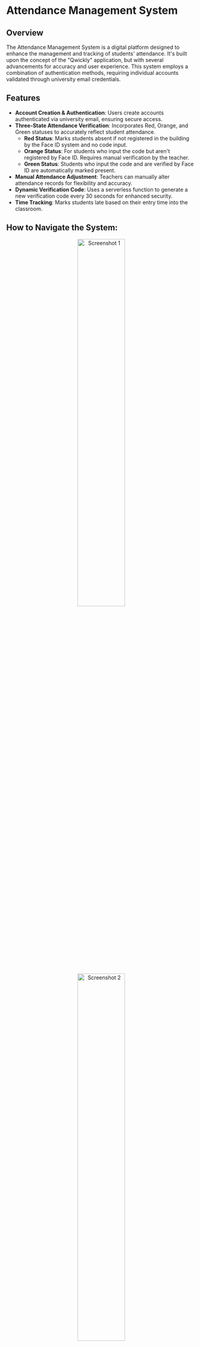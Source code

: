 # Attendance Management System

## Overview

The Attendance Management System is a digital platform designed to enhance the management and tracking of students' attendance. It's built upon the concept of the "Qwickly" application, but with several advancements for accuracy and user experience. This system employs a combination of authentication methods, requiring individual accounts validated through university email credentials.

## Features

- **Account Creation & Authentication**: Users create accounts authenticated via university email, ensuring secure access.
- **Three-State Attendance Verification**: Incorporates Red, Orange, and Green statuses to accurately reflect student attendance.
  - **Red Status**: Marks students absent if not registered in the building by the Face ID system and no code input.
  - **Orange Status**: For students who input the code but aren't registered by Face ID. Requires manual verification by the teacher.
  - **Green Status**: Students who input the code and are verified by Face ID are automatically marked present.
- **Manual Attendance Adjustment**: Teachers can manually alter attendance records for flexibility and accuracy.
- **Dynamic Verification Code**: Uses a serverless function to generate a new verification code every 30 seconds for enhanced security.
- **Time Tracking**: Marks students late based on their entry time into the classroom.

## How to Navigate the System:

<p align="center">
  <img width="50%" alt="Screenshot 1" src="https://github.com/rorosaga/Classlink/assets/133862511/c1df9948-70c9-40b8-94c6-7c1f530f7c0e">
  <img width="50%" alt="Screenshot 2" src="https://github.com/rorosaga/Classlink/assets/133862511/32d44463-d570-47f1-98fe-ea10bf551c22">
  <img width="50%" alt="Screenshot 3" src="https://github.com/rorosaga/Classlink/assets/133862511/ce815f88-0b4a-4739-a686-0a952c86e816">
  <img width="50%" alt="Screenshot 4" src="https://github.com/rorosaga/Classlink/assets/133862511/dec8a74f-8e33-43e4-9cbc-5239556ef250">
  <img width="50%" alt="Screenshot 5" src="https://github.com/rorosaga/Classlink/assets/133862511/b78ff57f-f35a-4572-b42f-c733522d3c07">
  <img width="50%" alt="Screenshot 6" src="https://github.com/rorosaga/Classlink/assets/133862511/45c551ac-62e8-4e27-9b61-e02aa260ae42">
  <img width="50%" alt="Screenshot 7" src="https://github.com/rorosaga/Classlink/assets/133862511/c540859e-273c-4c79-866e-7414d636fe7d">
  <img width="50%" alt="Screenshot 8" src="https://github.com/rorosaga/Classlink/assets/133862511/222e27c1-7217-478e-a6f5-04f34efecbcc">
  <img width="50%" alt="Screenshot 9" src="https://github.com/rorosaga/Classlink/assets/133862511/f9c52dd1-f500-47c6-88af-850f991390a8">
  <img width="50%" alt="Screenshot 10" src="https://github.com/rorosaga/Classlink/assets/133862511/88d232f7-7bba-4381-9892-27f7aa0ed987">
  <img width="50%" alt="Screenshot 11" src="https://github.com/rorosaga/Classlink/assets/133862511/d823b01f-2c69-46fb-beac-e2f0ecb6d525">
  <img width="50%" alt="Screenshot 12" src="https://github.com/rorosaga/Classlink/assets/133862511/f4d38308-5c13-4f8a-b088-24ace9e4e351">
  <img width="50%" alt="Screenshot 13" src="https://github.com/rorosaga/Classlink/assets/133862511/5ce32413-2d12-4286-9a96-16ba8a793548">
  <img width="50%" alt="Screenshot 14" src="https://github.com/rorosaga/Classlink/assets/133862511/78d529b8-9589-47df-857b-b94f6cdabf1f">
</p>

## Acknowledgments

- Credits to the original "Qwickly" application for inspiration.
- Thanks to all contributors who have invested their time in improving this project.
